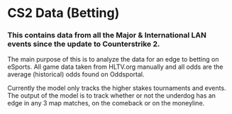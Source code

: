 # CS2 Data (Betting)

### This contains data from all the Major & International LAN events since the update to Counterstrike 2.

The main purpose of this is to analyze the data for an edge to betting on eSports. 
All game data taken from HLTV.org manually and all odds are the average (historical) odds found on Oddsportal.

Currently the model only tracks the higher stakes tournaments and events. 
The output of the model is to track whether or not the underdog has an edge in any 3 map matches, on the comeback or on the moneyline.
